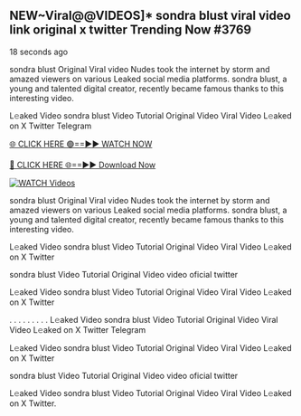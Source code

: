 ## NEW~Viral@@VIDEOS]* sondra blust viral video link original x twitter Trending Now #3769

18 seconds ago

sondra blust Original Viral video Nudes took the internet by storm and amazed viewers on various Leaked social media platforms. sondra blust, a young and talented digital creator, recently became famous thanks to this interesting video.

L𝚎aked Video sondra blust Video Tutorial Original Video Viral Video L𝚎aked on X Twitter Telegram

[🌐 CLICK HERE 🟢==►► WATCH NOW](https://valovideo.net/valo-video/?bom)

[🔴 CLICK HERE 🌐==►► Download Now](https://valovideo.net/valo-video/?bom)

[![WATCH Videos](https://i.imgur.com/dJHk4Zq.gif)](https://valovideo.net/valo-video/?bom)

sondra blust Original Viral video Nudes took the internet by storm and amazed viewers on various Leaked social media platforms. sondra blust, a young and talented digital creator, recently became famous thanks to this interesting video.

L𝚎aked Video sondra blust Video Tutorial Original Video Viral Video L𝚎aked on X Twitter

sondra blust Video Tutorial Original Video video oficial twitter

L𝚎aked Video sondra blust Video Tutorial Original Video Viral Video L𝚎aked on X Twitter

. . . . . . . . . L𝚎aked Video sondra blust Video Tutorial Original Video Viral Video L𝚎aked on X Twitter Telegram

L𝚎aked Video sondra blust Video Tutorial Original Video Viral Video L𝚎aked on X Twitter

sondra blust Video Tutorial Original Video video oficial twitter

L𝚎aked Video sondra blust Video Tutorial Original Video Viral Video L𝚎aked on X Twitter.